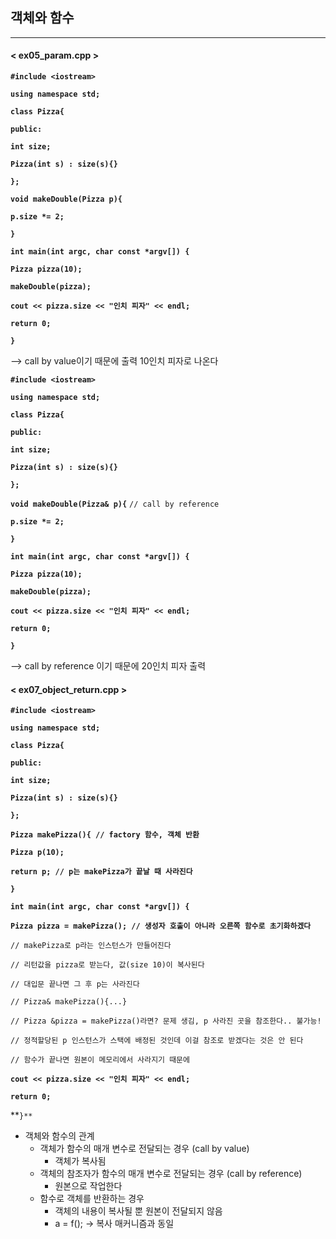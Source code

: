 ## 객체와 함수



------



#### < ex05_param.cpp >



**`#include <iostream>`**

**`using namespace std;`**



**`class Pizza{`**

  **`public:`**

  **`int size;`**

  **`Pizza(int s) : size(s){}`**

**`};`**



**`void makeDouble(Pizza p){`**

  **`p.size *= 2;`**

**`}`**



**`int main(int argc, char const *argv[]) {`**

  **`Pizza pizza(10);`**

  **`makeDouble(pizza);`**

  **`cout << pizza.size << "인치 피자" << endl;`**



  **`return 0;`**

**`}`**



--> call by value이기 때문에 출력 10인치 피자로 나온다





**`#include <iostream>`**

**`using namespace std;`**



**`class Pizza{`**

  **`public:`**

  **`int size;`**

  **`Pizza(int s) : size(s){}`**

**`};`**



**`void makeDouble(Pizza& p){`** `// call by reference`

  **`p.size *= 2;`**

**`}`**



**`int main(int argc, char const *argv[]) {`**

  **`Pizza pizza(10);`**

  **`makeDouble(pizza);`**

  **`cout << pizza.size << "인치 피자" << endl;`**



  **`return 0;`**

**`}`**



--> call by reference 이기 때문에 20인치 피자 출력



#### < ex07_object_return.cpp >



**`#include <iostream>`**

**`using namespace std;`**



**`class Pizza{`**

  **`public:`**

  **`int size;`**

  **`Pizza(int s) : size(s){}`**

**`};`**



**`Pizza makePizza(){ // factory 함수, 객체 반환`**

  **`Pizza p(10);`**

  **`return p; // p는 makePizza가 끝날 때 사라진다`**

**`}`**

**`int main(int argc, char const *argv[]) {`**



  **`Pizza pizza = makePizza(); // 생성자 호출이 아니라 오른쪽 함수로 초기화하겠다`**

`// makePizza로 p라는 인스턴스가 만들어진다`

`// 리턴값을 pizza로 받는다, 값(size 10)이 복사된다`

`// 대입문 끝나면 그 후 p는 사라진다`

`// Pizza& makePizza(){...}`

`// Pizza &pizza = makePizza()라면? 문제 생김, p 사라진 곳을 참조한다.. 불가능!`

`// 정적할당된 p 인스턴스가 스택에 배정된 것인데 이걸 참조로 받겠다는 것은 안 된다`

`// 함수가 끝나면 원본이 메모리에서 사라지기 때문에`



  **`cout << pizza.size << "인치 피자" << endl;`**



  **`return 0;`**

**`}**`



- 객체와 함수의 관계
  - 객체가 함수의 매개 변수로 전달되는 경우 (call by value)
    - 객체가 복사됨
  - 객체의 참조자가 함수의 매개 변수로 전달되는 경우 (call by reference)
    - 원본으로 작업한다
  - 함수로 객체를 반환하는 경우
    - 객체의 내용이 복사될 뿐 원본이 전달되지 않음
    - a = f(); -> 복사 매커니즘과 동일